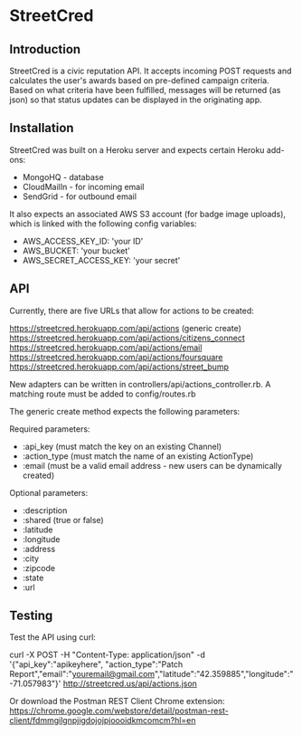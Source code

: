 StreetCred
====

Introduction
------------

StreetCred is a civic reputation API.  It accepts incoming POST requests and calculates the user's awards based on pre-defined campaign criteria. Based on what criteria have been fulfilled, messages will be returned (as json) so that status updates can be displayed in the originating app.

Installation
-------------

StreetCred was built on a Heroku server and expects certain Heroku add-ons:

- MongoHQ - database
- CloudMailIn - for incoming email
- SendGrid - for outbound email

It also expects an associated AWS S3 account (for badge image uploads), which is linked with the following config variables:

- AWS_ACCESS_KEY_ID: 'your ID'
- AWS_BUCKET: 'your bucket'
- AWS_SECRET_ACCESS_KEY: 'your secret'

API
-------------

Currently, there are five URLs that allow for actions to be created:

https://streetcred.herokuapp.com/api/actions (generic create)
https://streetcred.herokuapp.com/api/actions/citizens_connect
https://streetcred.herokuapp.com/api/actions/email
https://streetcred.herokuapp.com/api/actions/foursquare
https://streetcred.herokuapp.com/api/actions/street_bump

New adapters can be written in controllers/api/actions_controller.rb.  A matching route must be added to config/routes.rb

The generic create method expects the following parameters:
  
Required parameters:
- :api_key (must match the key on an existing Channel)
- :action_type (must match the name of an existing ActionType)
- :email (must be a valid email address - new users can be dynamically created)

Optional parameters:
- :description
- :shared (true or false)
- :latitude
- :longitude
- :address
- :city
- :zipcode
- :state
- :url

Testing
-------------

Test the API using curl:

curl -X POST -H "Content-Type: application/json" -d '{"api_key":"apikeyhere", "action_type":"Patch Report","email":"youremail@gmail.com","latitude":"42.359885","longitude":"-71.057983"}' http://streetcred.us/api/actions.json

Or download the Postman REST Client Chrome extension: 
https://chrome.google.com/webstore/detail/postman-rest-client/fdmmgilgnpjigdojojpjoooidkmcomcm?hl=en